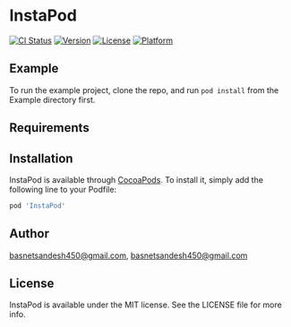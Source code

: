 # InstaPod

[![CI Status](https://img.shields.io/travis/basnetsandesh450@gmail.com/InstaPod.svg?style=flat)](https://travis-ci.org/basnetsandesh450@gmail.com/InstaPod)
[![Version](https://img.shields.io/cocoapods/v/InstaPod.svg?style=flat)](https://cocoapods.org/pods/InstaPod)
[![License](https://img.shields.io/cocoapods/l/InstaPod.svg?style=flat)](https://cocoapods.org/pods/InstaPod)
[![Platform](https://img.shields.io/cocoapods/p/InstaPod.svg?style=flat)](https://cocoapods.org/pods/InstaPod)

## Example

To run the example project, clone the repo, and run `pod install` from the Example directory first.

## Requirements

## Installation

InstaPod is available through [CocoaPods](https://cocoapods.org). To install
it, simply add the following line to your Podfile:

```ruby
pod 'InstaPod'
```

## Author

basnetsandesh450@gmail.com, basnetsandesh450@gmail.com

## License

InstaPod is available under the MIT license. See the LICENSE file for more info.
